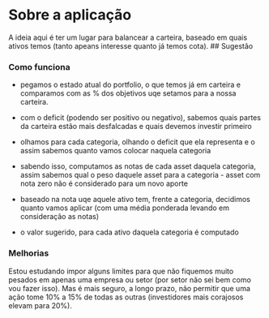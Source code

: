 # Sobre a aplicação

A ideia aqui é ter um lugar para balancear a carteira, baseado em quais
ativos temos (tanto apeans interesse quanto já temos cota). ##
Sugestão

### Como funciona

- pegamos o estado atual do portfolio, o que temos já em carteira e comparamos com as % dos objetivos uqe setamos para a nossa carteira.

- com o deficit (podendo ser positivo ou negativo), sabemos quais partes da carteira estão mais desfalcadas e quais devemos investir primeiro

- olhamos para cada categoria, olhando o deficit que ela representa e o assim sabemos quanto vamos colocar naquela categoria

- sabendo isso, computamos as notas de cada asset daquela categoria, assim sabemos qual o peso daquele asset para a categoria - asset com nota zero não é considerado para um novo aporte

- baseado na nota uqe aquele ativo tem, frente a categoria, decidimos quanto vamos aplicar (com uma média ponderada levando em consideração as notas)

- o valor sugerido, para cada ativo daquela categoria é computado

### Melhorias

Estou estudando impor alguns limites para que não fiquemos
muito pesados em apenas uma empresa ou setor (por setor não sei bem
como vou fazer isso). Mas é mais seguro, a longo prazo, não permitir
que uma ação tome 10% a 15% de todas as outras (investidores mais
corajosos elevam para 20%).
